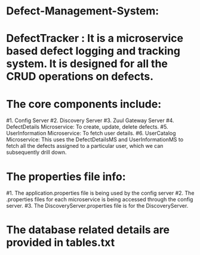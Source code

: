 # Defect-Management-System:
# DefectTracker : It is a microservice based defect logging and tracking system. It is designed for all the CRUD operations on defects.

# The core components include: 
#1. Config Server
#2. Discovery Server
#3. Zuul Gateway Server
#4. DefectDetails Microservice: To create, update, delete defects.
#5. UserInformation Microservice: To fetch user details.
#6. UserCatalog Microservice: This uses the DefectDetailsMS and UserInformationMS to fetch all the defects assigned to a particular user, which we can subsequently drill down.

# The properties file info:
#1. The application.properties file is being used by the config server
#2. The .properties files for each microservice is being accessed through the config server.
#3. The DiscoveryServer.properties file is for the DiscoveryServer.

# The database related details are provided in tables.txt
